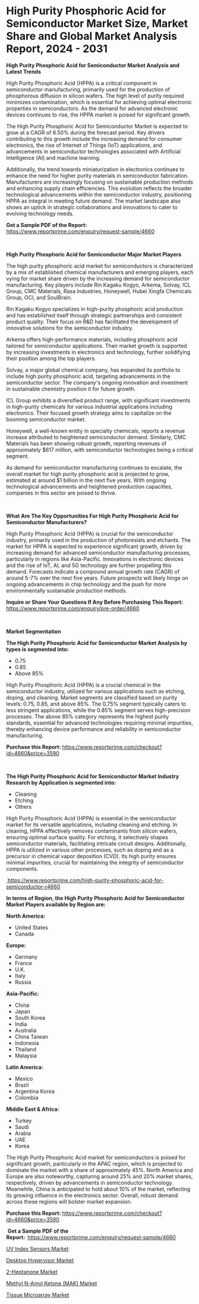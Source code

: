 <p><h1>High Purity Phosphoric Acid for Semiconductor Market Size, Market Share and Global Market Analysis Report, 2024 - 2031</h1></p><p><strong>High Purity Phosphoric Acid for Semiconductor Market Analysis and Latest Trends</strong></p>
<p><p>High Purity Phosphoric Acid (HPPA) is a critical component in semiconductor manufacturing, primarily used for the production of phosphorous diffusion in silicon wafers. The high level of purity required minimizes contamination, which is essential for achieving optimal electronic properties in semiconductors. As the demand for advanced electronic devices continues to rise, the HPPA market is poised for significant growth. </p><p>The High Purity Phosphoric Acid for Semiconductor Market is expected to grow at a CAGR of 6.50% during the forecast period. Key drivers contributing to this growth include the increasing demand for consumer electronics, the rise of Internet of Things (IoT) applications, and advancements in semiconductor technologies associated with Artificial Intelligence (AI) and machine learning. </p><p>Additionally, the trend towards miniaturization in electronics continues to enhance the need for higher purity materials in semiconductor fabrication. Manufacturers are increasingly focusing on sustainable production methods and enhancing supply chain efficiencies. This evolution reflects the broader technological advancements within the semiconductor industry, positioning HPPA as integral in meeting future demand. The market landscape also shows an uptick in strategic collaborations and innovations to cater to evolving technology needs.</p></p>
<p><strong>Get a Sample PDF of the Report:&nbsp;</strong> <a href="https://www.reportprime.com/enquiry/request-sample/4660">https://www.reportprime.com/enquiry/request-sample/4660</a></p>
<p>&nbsp;</p>
<p><strong>High Purity Phosphoric Acid for Semiconductor Major Market Players</strong></p>
<p><p>The high purity phosphoric acid market for semiconductors is characterized by a mix of established chemical manufacturers and emerging players, each vying for market share driven by the increasing demand for semiconductor manufacturing. Key players include Rin Kagaku Kogyo, Arkema, Solvay, ICL Group, CMC Materials, Rasa Industries, Honeywell, Hubei Xingfa Chemicals Group, OCI, and SoulBrain.</p><p>Rin Kagaku Kogyo specializes in high-purity phosphoric acid production and has established itself through strategic partnerships and consistent product quality. Their focus on R&D has facilitated the development of innovative solutions for the semiconductor industry.</p><p>Arkema offers high-performance materials, including phosphoric acid tailored for semiconductor applications. Their market growth is supported by increasing investments in electronics and technology, further solidifying their position among the top players.</p><p>Solvay, a major global chemical company, has expanded its portfolio to include high purity phosphoric acid, targeting advancements in the semiconductor sector. The company's ongoing innovation and investment in sustainable chemistry position it for future growth.</p><p>ICL Group exhibits a diversified product range, with significant investments in high-purity chemicals for various industrial applications including electronics. Their focused growth strategy aims to capitalize on the booming semiconductor market.</p><p>Honeywell, a well-known entity in specialty chemicals, reports a revenue increase attributed to heightened semiconductor demand. Similarly, CMC Materials has been showing robust growth, reporting revenues of approximately $617 million, with semiconductor technologies being a critical segment.</p><p>As demand for semiconductor manufacturing continues to escalate, the overall market for high purity phosphoric acid is projected to grow, estimated at around $1 billion in the next five years. With ongoing technological advancements and heightened production capacities, companies in this sector are poised to thrive.</p></p>
<p>&nbsp;</p>
<p><strong>What Are The Key Opportunities For High Purity Phosphoric Acid for Semiconductor Manufacturers?</strong></p>
<p><p>High Purity Phosphoric Acid (HPPA) is crucial for the semiconductor industry, primarily used in the production of photoresists and etchants. The market for HPPA is expected to experience significant growth, driven by increasing demand for advanced semiconductor manufacturing processes, particularly in regions like Asia-Pacific. Innovations in electronic devices and the rise of IoT, AI, and 5G technology are further propelling this demand. Forecasts indicate a compound annual growth rate (CAGR) of around 5-7% over the next five years. Future prospects will likely hinge on ongoing advancements in chip technology and the push for more environmentally sustainable production methods.</p></p>
<p><strong>Inquire or Share Your Questions If Any Before Purchasing This Report:</strong> <a href="https://www.reportprime.com/enquiry/pre-order/4660">https://www.reportprime.com/enquiry/pre-order/4660</a></p>
<p>&nbsp;</p>
<p><strong>Market Segmentation</strong></p>
<p><strong>The High Purity Phosphoric Acid for Semiconductor Market Analysis by types is segmented into:</strong></p>
<p><ul><li>0.75</li><li>0.85</li><li>Above 85%</li></ul></p>
<p><p>High Purity Phosphoric Acid (HPPA) is a crucial chemical in the semiconductor industry, utilized for various applications such as etching, doping, and cleaning. Market segments are classified based on purity levels: 0.75, 0.85, and above 85%. The 0.75% segment typically caters to less stringent applications, while the 0.85% segment serves high-precision processes. The above 85% category represents the highest purity standards, essential for advanced technologies requiring minimal impurities, thereby enhancing device performance and reliability in semiconductor manufacturing.</p></p>
<p><strong>Purchase this Report:&nbsp;</strong><a href="https://www.reportprime.com/checkout?id=4660&price=3590">https://www.reportprime.com/checkout?id=4660&price=3590</a></p>
<p>&nbsp;</p>
<p><strong>The High Purity Phosphoric Acid for Semiconductor Market Industry Research by Application is segmented into:</strong></p>
<p><ul><li>Cleaning</li><li>Etching</li><li>Others</li></ul></p>
<p><p>High Purity Phosphoric Acid (HPPA) is essential in the semiconductor market for its versatile applications, including cleaning and etching. In cleaning, HPPA effectively removes contaminants from silicon wafers, ensuring optimal surface quality. For etching, it selectively shapes semiconductor materials, facilitating intricate circuit designs. Additionally, HPPA is utilized in various other processes, such as doping and as a precursor in chemical vapor deposition (CVD). Its high purity ensures minimal impurities, crucial for maintaining the integrity of semiconductor components.</p></p>
<p><a href="https://www.reportprime.com/high-purity-phosphoric-acid-for-semiconductor-r4660">&nbsp;https://www.reportprime.com/high-purity-phosphoric-acid-for-semiconductor-r4660</a></p>
<p><strong>In terms of Region, the High Purity Phosphoric Acid for Semiconductor Market Players available by Region are:</strong></p>
<p>
    <p> <strong> North America: </strong>
        <ul>
            <li>United States</li>
            <li>Canada</li>
        </ul>
        </p> 
    <p> <strong> Europe: </strong>
        <ul>
            <li>Germany</li>
            <li>France</li>
            <li>U.K.</li>
            <li>Italy</li>
            <li>Russia</li>
        </ul>
        </p> 
    <p> <strong> Asia-Pacific: </strong>
        <ul>
            <li>China</li>
            <li>Japan</li>
            <li>South Korea</li>
            <li>India</li>
            <li>Australia</li>
            <li>China Taiwan</li>
            <li>Indonesia</li>
            <li>Thailand</li>
            <li>Malaysia</li>
        </ul>
        </p> 
    <p> <strong> Latin America: </strong>
        <ul>
            <li>Mexico</li>
            <li>Brazil</li>
            <li>Argentina Korea</li>
            <li>Colombia</li>
        </ul>
        </p> 
    <p> <strong> Middle East & Africa: </strong>
        <ul>
            <li>Turkey</li>
            <li>Saudi</li>
            <li>Arabia</li>
            <li>UAE</li>
            <li>Korea</li>
        </ul>
    </p>
    </p>
<p><p>The High Purity Phosphoric Acid market for semiconductors is poised for significant growth, particularly in the APAC region, which is projected to dominate the market with a share of approximately 45%. North America and Europe are also noteworthy, capturing around 25% and 20% market shares, respectively, driven by advancements in semiconductor technology. Meanwhile, China is anticipated to hold about 10% of the market, reflecting its growing influence in the electronics sector. Overall, robust demand across these regions will bolster market expansion.</p></p>
<p><strong>Purchase this Report: </strong><a href="https://www.reportprime.com/checkout?id=4660&price=3590">https://www.reportprime.com/checkout?id=4660&price=3590</a></p>
<p>&nbsp;<strong>Get a Sample PDF of the Report:&nbsp;&nbsp;</strong><a href="https://www.reportprime.com/enquiry/request-sample/4660">https://www.reportprime.com/enquiry/request-sample/4660</a></p>
<p><strong></strong></p>
<p><p><a href="https://github.com/JubayerMia832/Market-Research-Report-List-1/blob/main/uv-index-sensors-market.md">UV Index Sensors Market</a></p><p><a href="https://www.linkedin.com/pulse/desktop-hypervisor-market-research-report-exploring-size-7gt8e?trackingId=15qxE9e6RR6uyryeWLHX%2Bg%3D%3D">Desktop Hypervisor Market</a></p><p><a href="https://issuu.com/reportprime-2/docs/2-heptanone-market-size-2030.pptx_9289f0b7cd312f">2-Heptanone Market</a></p><p><a href="https://issuu.com/reportprime-2/docs/methyl-n-amyl-ketone-mak-market-siz_1725b6f7d74a65">Methyl N-Amyl Ketone (MAK) Market</a></p><p><a href="https://www.linkedin.com/pulse/tissue-microarray-market-trends-strategic-insights-2024-lwbpe?trackingId=WN%2FHrOAVTMOu%2FWEAdQpuTQ%3D%3D">Tissue Microarray Market</a></p></p>